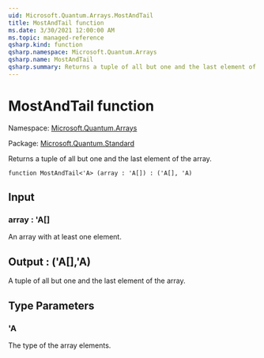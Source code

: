 ```yaml
---
uid: Microsoft.Quantum.Arrays.MostAndTail
title: MostAndTail function
ms.date: 3/30/2021 12:00:00 AM
ms.topic: managed-reference
qsharp.kind: function
qsharp.namespace: Microsoft.Quantum.Arrays
qsharp.name: MostAndTail
qsharp.summary: Returns a tuple of all but one and the last element of the array.
---
```


# MostAndTail function

Namespace: [Microsoft.Quantum.Arrays](xref:Microsoft.Quantum.Arrays)

Package: [Microsoft.Quantum.Standard](https://nuget.org/packages/Microsoft.Quantum.Standard)


Returns a tuple of all but one and the last element of the array.

```qsharp
function MostAndTail<'A> (array : 'A[]) : ('A[], 'A)
```


## Input

### array : 'A[]

An array with at least one element.



## Output : ('A[],'A)

A tuple of all but one and the last element of the array.

## Type Parameters

### 'A

The type of the array elements.